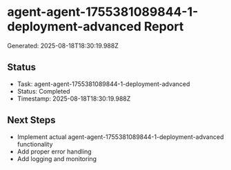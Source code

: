 # agent-agent-1755381089844-1-deployment-advanced Report

Generated: 2025-08-18T18:30:19.988Z

## Status
- Task: agent-agent-1755381089844-1-deployment-advanced
- Status: Completed
- Timestamp: 2025-08-18T18:30:19.988Z

## Next Steps
- Implement actual agent-agent-1755381089844-1-deployment-advanced functionality
- Add proper error handling
- Add logging and monitoring
